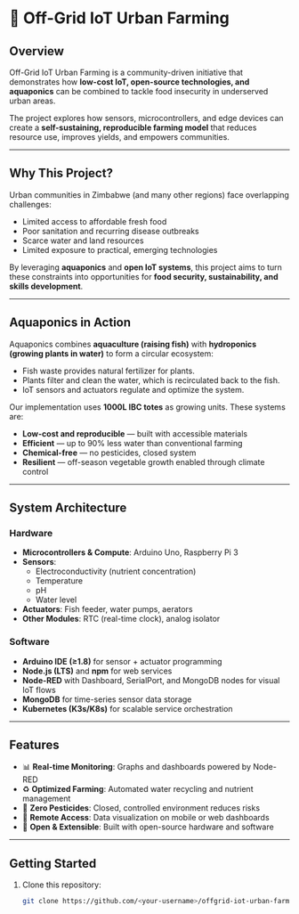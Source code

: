 # 🌱 Off-Grid IoT Urban Farming

## Overview
Off-Grid IoT Urban Farming is a community-driven initiative that demonstrates how **low-cost IoT, open-source technologies, and aquaponics** can be combined to tackle food insecurity in underserved urban areas.  

The project explores how sensors, microcontrollers, and edge devices can create a **self-sustaining, reproducible farming model** that reduces resource use, improves yields, and empowers communities.

---

## Why This Project?
Urban communities in Zimbabwe (and many other regions) face overlapping challenges:  
- Limited access to affordable fresh food  
- Poor sanitation and recurring disease outbreaks  
- Scarce water and land resources  
- Limited exposure to practical, emerging technologies  

By leveraging **aquaponics** and **open IoT systems**, this project aims to turn these constraints into opportunities for **food security, sustainability, and skills development**.

---

## Aquaponics in Action
Aquaponics combines **aquaculture (raising fish)** with **hydroponics (growing plants in water)** to form a circular ecosystem:
- Fish waste provides natural fertilizer for plants.  
- Plants filter and clean the water, which is recirculated back to the fish.  
- IoT sensors and actuators regulate and optimize the system.  

Our implementation uses **1000L IBC totes** as growing units. These systems are:  
- **Low-cost and reproducible** — built with accessible materials  
- **Efficient** — up to 90% less water than conventional farming  
- **Chemical-free** — no pesticides, closed system  
- **Resilient** — off-season vegetable growth enabled through climate control  

---

## System Architecture

### Hardware
- **Microcontrollers & Compute**: Arduino Uno, Raspberry Pi 3  
- **Sensors**:  
  - Electroconductivity (nutrient concentration)  
  - Temperature  
  - pH  
  - Water level  
- **Actuators**: Fish feeder, water pumps, aerators  
- **Other Modules**: RTC (real-time clock), analog isolator  

### Software
- **Arduino IDE (≥1.8)** for sensor + actuator programming  
- **Node.js (LTS)** and **npm** for web services  
- **Node-RED** with Dashboard, SerialPort, and MongoDB nodes for visual IoT flows  
- **MongoDB** for time-series sensor data storage  
- **Kubernetes (K3s/K8s)** for scalable service orchestration  

---

## Features
- 📊 **Real-time Monitoring**: Graphs and dashboards powered by Node-RED  
- ♻️ **Optimized Farming**: Automated water recycling and nutrient management  
- 🚫 **Zero Pesticides**: Closed, controlled environment reduces risks  
- 📱 **Remote Access**: Data visualization on mobile or web dashboards  
- 🔗 **Open & Extensible**: Built with open-source hardware and software  

---

## Getting Started
1. Clone this repository:  
   ```bash
   git clone https://github.com/<your-username>/offgrid-iot-urban-farming.git
